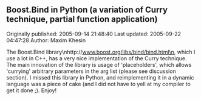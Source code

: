 ## Boost.Bind in Python (a variation of Curry technique, partial function application) 
Originally published: 2005-09-14 21:48:40 
Last updated: 2005-09-22 04:47:28 
Author: Maxim Khesin 
 
The Boost.Bind library\nhttp://www.boost.org/libs/bind/bind.html\n, which I use a lot in C++, has a very nice implementation of the Curry technique. The main innovation of the library is usage of 'placeholders', which allows 'currying' arbitrary parameters in the arg list (please see discussion section). I missed this library in Python, and reimplementing it in a dynamic language was a piece of cake (and I did not have to yell at my compiler to get it done ;). Enjoy!